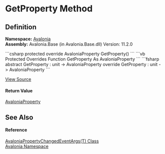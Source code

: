 # GetProperty Method




## Definition
**Namespace:** <a href="N_Avalonia">Avalonia</a>  
**Assembly:** Avalonia.Base (in Avalonia.Base.dll) Version: 11.2.0

<Tabs groupId="api-code-preview">
<TabItem value="csharp" label="C#">
```csharp
protected override AvaloniaProperty GetProperty()
```
</TabItem>
<TabItem value="vb" label="VB">
```vb
Protected Overrides Function GetProperty As AvaloniaProperty
```
</TabItem>
<TabItem value="fsharp" label="F#">
```fsharp
abstract GetProperty : unit -> AvaloniaProperty 
override GetProperty : unit -> AvaloniaProperty 
```
</TabItem>
</Tabs>



<a href="https://github.com/AvaloniaUI/Avalonia/tree/master/src/Avalonia.Base/AvaloniaPropertyChangedEventArgs%601.cs#L60" title="View the source code">View Source</a>



#### Return Value
<a href="T_Avalonia_AvaloniaProperty">AvaloniaProperty</a>

## See Also


#### Reference
<a href="T_Avalonia_AvaloniaPropertyChangedEventArgs_1">AvaloniaPropertyChangedEventArgs(T) Class</a>  
<a href="N_Avalonia">Avalonia Namespace</a>  


